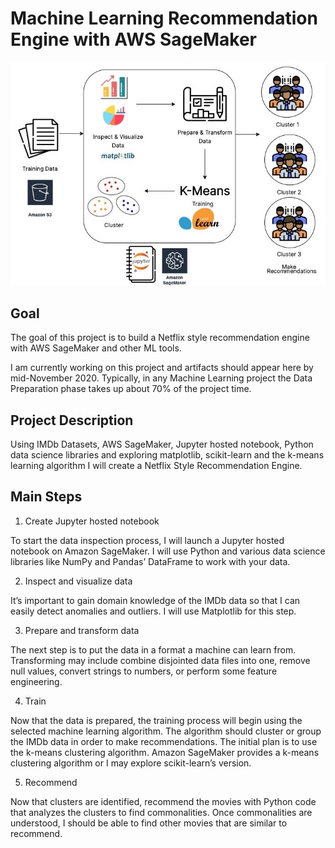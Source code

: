 # Machine Learning Recommendation Engine with AWS SageMaker
![Alt text](CloudGuruChallenge.jpg?raw=true "Machine Learning Recommendation Engine with AWS SageMaker")

Goal
----
The goal of this project is to build a Netflix style recommendation engine with AWS SageMaker and other ML tools.

I am currently working on this project and artifacts should appear here by mid-November 2020.  Typically, in any Machine Learning project the Data Preparation phase takes up about 70% of the project time.

Project Description
-------------------
Using IMDb Datasets, AWS SageMaker, Jupyter hosted notebook, Python data science libraries and exploring matplotlib, scikit-learn and the k-means learning algorithm I will create a Netflix Style Recommendation Engine.

Main Steps
----------
1. Create Jupyter hosted notebook

To start the data inspection process, I will launch a Jupyter hosted notebook on Amazon SageMaker. I will use Python and various data science libraries like NumPy and Pandas’ DataFrame to work with your data.

2. Inspect and visualize data

It’s important to gain domain knowledge of the IMDb data so that I can easily detect anomalies and outliers. I will use Matplotlib for this step.

3. Prepare and transform data

The next step is to put the data in a format a machine can learn from. Transforming may include combine disjointed data files into one, remove null values, convert strings to numbers, or perform some feature engineering.

4. Train

Now that the data is prepared, the training process will begin using the selected machine learning algorithm. The algorithm should cluster or group the IMDb data in order to make recommendations. The initial plan is to use the k-means clustering algorithm.  Amazon SageMaker provides a k-means clustering algorithm or I may explore scikit-learn’s version.

5. Recommend

Now that clusters are identified, recommend the movies with Python code that analyzes the clusters to find commonalities. Once commonalities are understood, I should be able to find other movies that are similar to recommend.


